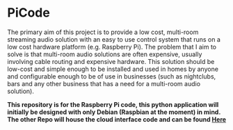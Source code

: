 PiCode
======

The primary aim of this project is to provide a low cost, multi-room streaming audio solution with an easy to use control system that runs on a low cost hardware platform (e.g. Raspberry Pi). The problem that I aim to solve is that multi-room audio solutions are often expensive, usually involving cable routing and expensive hardware. This solution should be low-cost and simple enough to be installed and used in homes by anyone and configurable enough to be of use in businesses (such as nightclubs, bars and any other business that has a need for a multi-room audio solution).


__This repository is for the Raspberry Pi code, this python application will initially be designed with only Debian (Raspbian at the moment) in mind. The other Repo will house the cloud interface code and can be found [Here](github.com/PiSync/CloudCode)__
